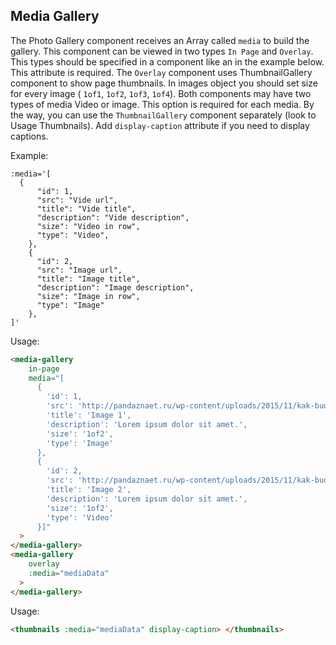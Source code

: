 ## Media Gallery

The Photo Gallery component receives an Array called `media` to build the gallery.
This component can be viewed in two types `In Page` and `Overlay`. This types should be specified in a component like an in the example below. This attribute is required.
The `Overlay` component uses ThumbnailGallery component to show page thumbnails. In images object you should set size for every image ( `1of1`, `1of2`, `1of3`, `1of4`).
Both components may have two types of media Video or image. This option is required for each media.
By the way, you can use the `ThumbnailGallery` component separately (look to Usage Thumbnails). Add `display-caption` attribute if you need to display captions.

Example:

```
:media='[
  {
      "id": 1,
      "src": "Vide url",
      "title": "Vide title",
      "description": "Vide description",
      "size": "Video in row",
      "type": "Video",
    },
    {
      "id": 2,
      "src": "Image url",
      "title": "Image title",
      "description": "Image description",
      "size": "Image in row",
      "type": "Image"
    },
]'
```

Usage:

```html
<media-gallery
    in-page
    media="[
      {
        'id': 1,
        'src': 'http://pandaznaet.ru/wp-content/uploads/2015/11/kak-budut-vyglyadet-supergeroi-na-pensii-3.jpg',
        'title': 'Image 1',
        'description': 'Lorem ipsum dolor sit amet.',
        'size': '1of2',
        'type': 'Image'
      },
      {
        'id': 2,
        'src': 'http://pandaznaet.ru/wp-content/uploads/2015/11/kak-budut-vyglyadet-supergeroi-na-pensii-4.jpg',
        'title': 'Image 2',
        'description': 'Lorem ipsum dolor sit amet.',
        'size': '1of2',
        'type': 'Video'
      }]"
  >
</media-gallery>
<media-gallery
    overlay
    :media="mediaData"
  >
</media-gallery>
```

Usage:

```html
<thumbnails :media="mediaData" display-caption> </thumbnails>
```
